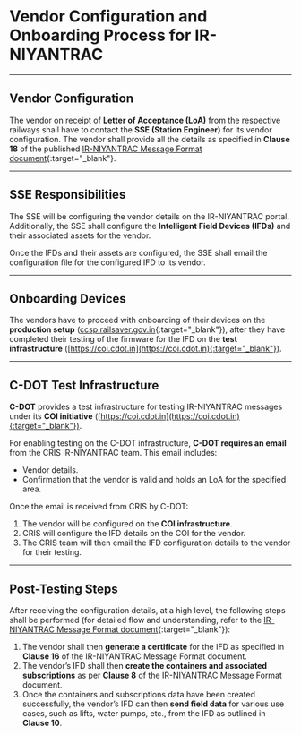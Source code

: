 # Vendor Configuration and Onboarding Process for IR-NIYANTRAC

---

## Vendor Configuration

The vendor on receipt of **Letter of Acceptance (LoA)** from the respective railways shall have to contact the **SSE (Station Engineer)** for its vendor configuration. The vendor shall provide all the details as specified in **Clause 18** of the published [IR-NIYANTRAC Message Format document](https://drive.google.com/file/d/1AlJyqVTAuHws3nKtmze3yb9llTVZrAXd/view?pli=1){:target="_blank"}.

---

## SSE Responsibilities

The SSE will be configuring the vendor details on the IR-NIYANTRAC portal. Additionally, the SSE shall configure the **Intelligent Field Devices (IFDs)** and their associated assets for the vendor.

Once the IFDs and their assets are configured, the SSE shall email the configuration file for the configured IFD to its vendor.

---

## Onboarding Devices

The vendors have to proceed with onboarding of their devices on the **production setup** ([ccsp.railsaver.gov.in](https://niyantrac.railsaver.gov.in/IRNIYANTRAC/){:target="_blank"}), after they have completed their testing of the firmware for the IFD on the **test infrastructure** ([https://coi.cdot.in](https://coi.cdot.in){:target="_blank"}).

---

## C-DOT Test Infrastructure

**C-DOT** provides a test infrastructure for testing IR-NIYANTRAC messages under its **COI initiative** ([https://coi.cdot.in](https://coi.cdot.in){:target="_blank"}).

For enabling testing on the C-DOT infrastructure, **C-DOT requires an email** from the CRIS IR-NIYANTRAC team. This email includes:
- Vendor details.
- Confirmation that the vendor is valid and holds an LoA for the specified area.

Once the email is received from CRIS by C-DOT:
1. The vendor will be configured on the **COI infrastructure**.
2. CRIS will configure the IFD details on the COI for the vendor.
3. The CRIS team will then email the IFD configuration details to the vendor for their testing.

---

## Post-Testing Steps

After receiving the configuration details, at a high level, the following steps shall be performed (for detailed flow and understanding, refer to the [IR-NIYANTRAC Message Format document](https://drive.google.com/file/d/1AlJyqVTAuHws3nKtmze3yb9llTVZrAXd/view?pli=1){:target="_blank"}):

1. The vendor shall then **generate a certificate** for the IFD as specified in **Clause 16** of the IR-NIYANTRAC Message Format document.
2. The vendor’s IFD shall then **create the containers and associated subscriptions** as per **Clause 8** of the IR-NIYANTRAC Message Format document.
3. Once the containers and subscriptions data have been created successfully, the vendor’s IFD can then **send field data** for various use cases, such as lifts, water pumps, etc., from the IFD as outlined in **Clause 10**.
